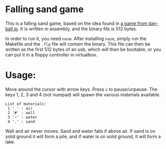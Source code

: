 # Falling sand game

This is a falling sand game, based on the idea found in [a game from
dan-ball.jp](https://dan-ball.jp/en/javagame/dust/). It is written in assembly,
and the binary fits is 512 bytes.

In order to run it, you need `nasm`. After installing `nasm`, simply run the
Makefile and the `.flp` file will contain the binary. This file can then be
written as the first 512 bytes of an usb, which will then be bootable, or you
can put it in a floppy controller in virtualbox.

# Usage:

Move around the cursor with arrow keys. Press `s` to pause/unpause. The keys 1,
2, 3 and 4 (not numpad) will spawn the various materials available.

    List of materials:
     1 ' ' : air
     2 '#' : wall
     3 '~' : water
     4 '.' : sand

Wall and air never moves. Sand and water falls if above air. If sand is on solid
ground it will form a pile, and if water is on solid ground, it will form a
lake.
